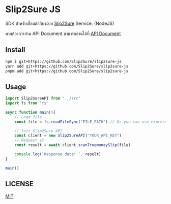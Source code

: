 # Slip2Sure JS
SDK สำหรับเชื่อมต่อกับระบบ [Slip2Sure](https://slip2sure.com) Service. (NodeJS)

หากต้องการอ่าน API Document สามารถอ่านได้ที่ [API Document](https://app.slip2sure.com/user/api/docs)

## Install
```sh
npm i git+https://github.com/Slip2Sure/slip2sure-js
yarn add git+https://github.com/Slip2Sure/slip2sure-js
pnpm add git+https://github.com/Slip2Sure/slip2sure-js
```

## Usage
```js
import Slip2SureAPI from "../src"
import fs from "fs"

async function main(){
    // Load file
    const file = fs.readFileSync("FILE_PATH") // Or you can use expressJS (Mutler,express-fileupload) for integration

    // Init Slip2Sure API
    const client = new Slip2SureAPI("YOUR_API_KEY")
    // Request it
    const result = await client.scanTruemoneySlip(file)

    console.log(`Response data: `, result)
}

main()
```

## LICENSE
[MIT](./LICENSE)
